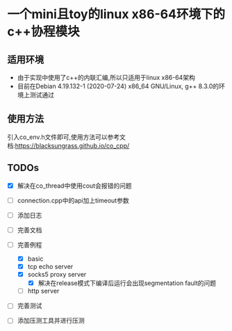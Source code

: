 # 一个mini且toy的linux x86-64环境下的c++协程模块
## 适用环境
- 由于实现中使用了c++的内联汇编,所以只适用于linux x86-64架构
- 目前在Debian 4.19.132-1 (2020-07-24) x86_64 GNU/Linux, g++ 8.3.0的环境上测试通过
## 使用方法
引入co_env.h文件即可,使用方法可以参考文档:https://blacksungrass.github.io/co_cpp/
## TODOs
- [x] 解决在co_thread中使用cout会报错的问题
- [ ] connection.cpp中的api加上timeout参数
- [ ] 添加日志
- [ ] 完善文档
- [ ] 完善例程
    - [x] basic
    - [x] tcp echo server
    - [x] socks5 proxy server
        - [x] 解决在release模式下编译后运行会出现segmentation fault的问题
    - [ ] http server
- [ ] 完善测试
- [ ] 添加压测工具并进行压测


